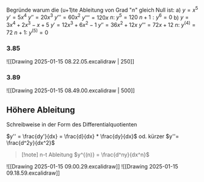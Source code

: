 Begründe warum die (u+1)te Ableitung von Grad "$n$" gleich Null ist:
a) $y=x^5$
		$y'=5x^4$
	$y''=20x^3$
	$y'''=60x^2$
	$y'''' = 120x$
	$n: \ y^{5} = 120$
	$n+1: y^{6} = 0$
b)
	$y=3x^4 + 2x^3 - x + 5$
	$y' = 12x^3 + 6x^2 -1$
	$y'' = 36x^2 +12x$
	$y''' = 72x + 12$
	$n: \ y^{(4)} = 72$
	$n+1: \ y^{(5)} = 0$

### 3.85
![[Drawing 2025-01-15 08.22.05.excalidraw | 250]]
### 3.89
![[Drawing 2025-01-15 08.49.00.excalidraw | 500]]

## Höhere Ableitung
Schreibweise in der Form des Differentialquotienten

$y'' = \frac{dy'}{dx} = \frac{d}{dx} * \frac{dy}{dx}$ od. kürzer $y''= \frac{d^2y}{dx^2}$

>[!note] n-t Ableitung
>$y^{(n)} = \frac{d^ny}{dx^n}$

![[Drawing 2025-01-15 09.00.29.excalidraw]]
![[Drawing 2025-01-15 09.18.59.excalidraw]]